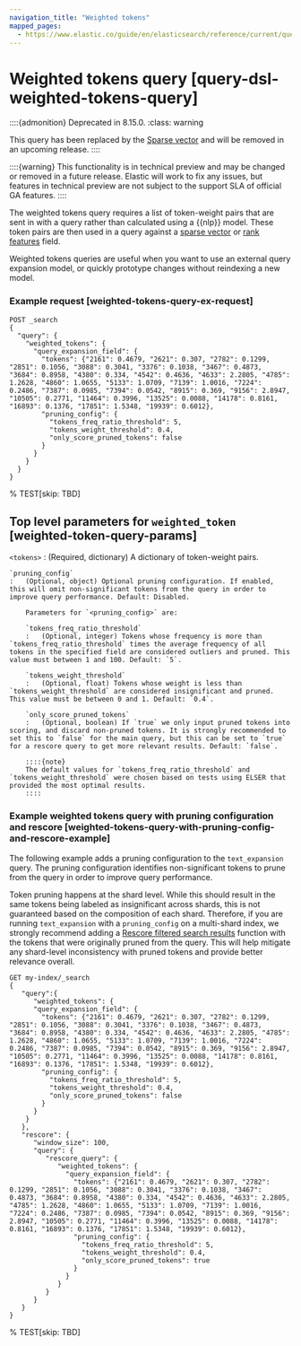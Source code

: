 ```yaml
---
navigation_title: "Weighted tokens"
mapped_pages:
  - https://www.elastic.co/guide/en/elasticsearch/reference/current/query-dsl-weighted-tokens-query.html
---
```


# Weighted tokens query [query-dsl-weighted-tokens-query]


::::{admonition} Deprecated in 8.15.0.
:class: warning

This query has been replaced by the [Sparse vector](/reference/query-languages/query-dsl-sparse-vector-query.md) and will be removed in an upcoming release.
::::


::::{warning}
This functionality is in technical preview and may be changed or removed in a future release. Elastic will work to fix any issues, but features in technical preview are not subject to the support SLA of official GA features.
::::


The weighted tokens query requires a list of token-weight pairs that are sent in with a query rather than calculated using a {{nlp}} model. These token pairs are then used in a query against a [sparse vector](/reference/elasticsearch/mapping-reference/sparse-vector.md) or [rank features](/reference/elasticsearch/mapping-reference/rank-features.md) field.

Weighted tokens queries are useful when you want to use an external query expansion model, or quickly prototype changes without reindexing a new model.


### Example request [weighted-tokens-query-ex-request]

```console
POST _search
{
  "query": {
    "weighted_tokens": {
      "query_expansion_field": {
        "tokens": {"2161": 0.4679, "2621": 0.307, "2782": 0.1299, "2851": 0.1056, "3088": 0.3041, "3376": 0.1038, "3467": 0.4873, "3684": 0.8958, "4380": 0.334, "4542": 0.4636, "4633": 2.2805, "4785": 1.2628, "4860": 1.0655, "5133": 1.0709, "7139": 1.0016, "7224": 0.2486, "7387": 0.0985, "7394": 0.0542, "8915": 0.369, "9156": 2.8947, "10505": 0.2771, "11464": 0.3996, "13525": 0.0088, "14178": 0.8161, "16893": 0.1376, "17851": 1.5348, "19939": 0.6012},
        "pruning_config": {
          "tokens_freq_ratio_threshold": 5,
          "tokens_weight_threshold": 0.4,
          "only_score_pruned_tokens": false
        }
      }
    }
  }
}
```
%  TEST[skip: TBD]


## Top level parameters for `weighted_token` [weighted-token-query-params]

`<tokens>`
:   (Required, dictionary) A dictionary of token-weight pairs.

    `pruning_config`
    :   (Optional, object) Optional pruning configuration. If enabled, this will omit non-significant tokens from the query in order to improve query performance. Default: Disabled.

        Parameters for `<pruning_config>` are:

        `tokens_freq_ratio_threshold`
        :   (Optional, integer) Tokens whose frequency is more than `tokens_freq_ratio_threshold` times the average frequency of all tokens in the specified field are considered outliers and pruned. This value must between 1 and 100. Default: `5`.

        `tokens_weight_threshold`
        :   (Optional, float) Tokens whose weight is less than `tokens_weight_threshold` are considered insignificant and pruned. This value must be between 0 and 1. Default: `0.4`.

        `only_score_pruned_tokens`
        :   (Optional, boolean) If `true` we only input pruned tokens into scoring, and discard non-pruned tokens. It is strongly recommended to set this to `false` for the main query, but this can be set to `true` for a rescore query to get more relevant results. Default: `false`.

        ::::{note}
        The default values for `tokens_freq_ratio_threshold` and `tokens_weight_threshold` were chosen based on tests using ELSER that provided the most optimal results.
        ::::



### Example weighted tokens query with pruning configuration and rescore [weighted-tokens-query-with-pruning-config-and-rescore-example]

The following example adds a pruning configuration to the `text_expansion` query. The pruning configuration identifies non-significant tokens to prune from the query in order to improve query performance.

Token pruning happens at the shard level. While this should result in the same tokens being labeled as insignificant across shards, this is not guaranteed based on the composition of each shard. Therefore, if you are running `text_expansion` with a `pruning_config` on a multi-shard index, we strongly recommend adding a [Rescore filtered search results](/reference/elasticsearch/rest-apis/filter-search-results.md#rescore) function with the tokens that were originally pruned from the query. This will help mitigate any shard-level inconsistency with pruned tokens and provide better relevance overall.

```console
GET my-index/_search
{
   "query":{
      "weighted_tokens": {
      "query_expansion_field": {
        "tokens": {"2161": 0.4679, "2621": 0.307, "2782": 0.1299, "2851": 0.1056, "3088": 0.3041, "3376": 0.1038, "3467": 0.4873, "3684": 0.8958, "4380": 0.334, "4542": 0.4636, "4633": 2.2805, "4785": 1.2628, "4860": 1.0655, "5133": 1.0709, "7139": 1.0016, "7224": 0.2486, "7387": 0.0985, "7394": 0.0542, "8915": 0.369, "9156": 2.8947, "10505": 0.2771, "11464": 0.3996, "13525": 0.0088, "14178": 0.8161, "16893": 0.1376, "17851": 1.5348, "19939": 0.6012},
        "pruning_config": {
          "tokens_freq_ratio_threshold": 5,
          "tokens_weight_threshold": 0.4,
          "only_score_pruned_tokens": false
        }
      }
    }
   },
   "rescore": {
      "window_size": 100,
      "query": {
         "rescore_query": {
            "weighted_tokens": {
              "query_expansion_field": {
                "tokens": {"2161": 0.4679, "2621": 0.307, "2782": 0.1299, "2851": 0.1056, "3088": 0.3041, "3376": 0.1038, "3467": 0.4873, "3684": 0.8958, "4380": 0.334, "4542": 0.4636, "4633": 2.2805, "4785": 1.2628, "4860": 1.0655, "5133": 1.0709, "7139": 1.0016, "7224": 0.2486, "7387": 0.0985, "7394": 0.0542, "8915": 0.369, "9156": 2.8947, "10505": 0.2771, "11464": 0.3996, "13525": 0.0088, "14178": 0.8161, "16893": 0.1376, "17851": 1.5348, "19939": 0.6012},
                "pruning_config": {
                  "tokens_freq_ratio_threshold": 5,
                  "tokens_weight_threshold": 0.4,
                  "only_score_pruned_tokens": true
                }
              }
            }
         }
      }
   }
}
```
% TEST[skip: TBD]

